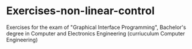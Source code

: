 # Exercises-non-linear-control
Exercises for the exam of "Graphical Interface Programming", Bachelor's degree in Computer and Electronics Engineering (curriuculum Computer Engineering)
